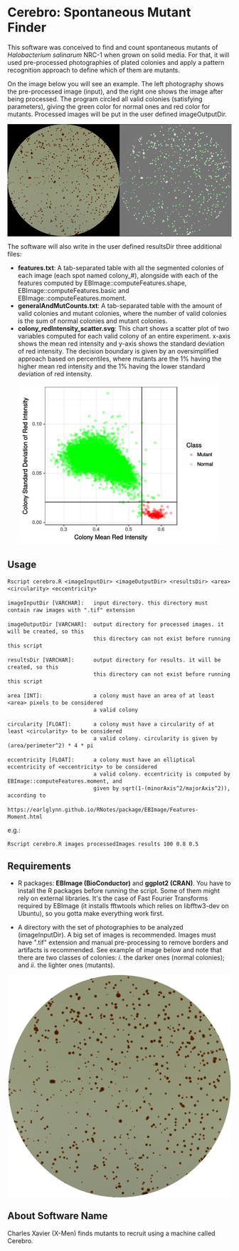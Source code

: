 # Cerebro: Spontaneous Mutant Finder

This software was conceived to find and count spontaneous mutants of _Halobacterium salinarum_ NRC-1 when grown on solid media. For that, it will used pre-processed photographies of plated colonies and apply a pattern recognition approach to define which of them are mutants.  
  
On the image below you will see an example. The left photography shows the pre-processed image (input), and the right one shows the image after being processed. The program circled all valid colonies (satisfying parameters), giving the green color for normal ones and red color for mutants. Processed images will be put in the user defined imageOutputDir.

<img align="center" src="/examples/processed/.processed_image.png">

The software will also write in the user defined resultsDir three additional files:

* __features.txt__: A tab-separated table with all the segmented colonies of each image (each spot named colony_#), alongside with each of the features computed by EBImage::computeFeatures.shape, EBImage::computeFeatures.basic and EBImage::computeFeatures.moment.
* __generalAndMutCounts.txt__: A tab-separated table with the amount of valid colonies and mutant colonies, where the number of valid colonies is the sum of normal colonies and mutant colonies.
* __colony_redIntensity_scatter.svg__: This chart shows a scatter plot of two variables computed for each valid colony of an entire experiment. x-axis shows the mean red intensity and y-axis shows the standard deviation of red intensity. The decision boundary is given by an oversimplified approach based on percentiles, where mutants are the 1% having the higher mean red intensity and the 1% having the lower standard deviation of red intensity.

<p align="center">
<img src="/examples/colony_redIntensity_scatter.png">
</p>

## Usage

```
Rscript cerebro.R <imageInputDir> <imageOutputDir> <resultsDir> <area> <circularity> <eccentricity>

imageInputDir [VARCHAR]:   input directory. this directory must contain raw images with ".tif" extension

imageOutputDir [VARCHAR]:  output directory for processed images. it will be created, so this
                           this directory can not exist before running this script

resultsDir [VARCHAR]:      output directory for results. it will be created, so this
                           this directory can not exist before running this script

area [INT]:                a colony must have an area of at least <area> pixels to be considered
                           a valid colony

circularity [FLOAT]:       a colony must have a circularity of at least <circularity> to be considered
                           a valid colony. circularity is given by (area/perimeter^2) * 4 * pi

eccentricity [FLOAT]:      a colony must have an elliptical eccentricity of <eccentricity> to be considered
                           a valid colony. eccentricity is computed by EBImage::computeFeatures.moment, and
                           given by sqrt(1-(minorAxis^2/majorAxis^2)), according to
                           https://earlglynn.github.io/RNotes/package/EBImage/Features-Moment.html
```

e.g.:

```
Rscript cerebro.R images processedImages results 100 0.8 0.5
```

## Requirements

* R packages: __EBImage (BioConductor)__ and __ggplot2 (CRAN)__. You have to install the R packages before running the script. Some of them might rely on external libraries. It's the case of Fast Fourier Transforms required by EBImage (it installs fftwtools which relies on libfftw3-dev on Ubuntu), so you gotta make everything work first.  

* A directory with the set of photographies to be analyzed (imageInputDir). A big set of images is recommended. Images must have ".tif" extension and manual pre-processing to remove borders and artifacts is recommended. See example of image below and note that there are two classes of colonies: _i_. the darker ones (normal colonies); and _ii_. the lighter ones (mutants).

<p align="center">
<img align="center" src="/examples/raw/.raw_image.png">
</p>

## About Software Name

Charles Xavier (X-Men) finds mutants to recruit using a machine called Cerebro.  
